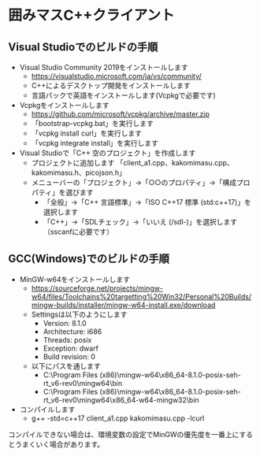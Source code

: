 # 囲みマスC++クライアント

## Visual Studioでのビルドの手順

- Visual Studio Community 2019をインストールします
  - https://visualstudio.microsoft.com/ja/vs/community/
  - C++によるデスクトップ開発をインストールします
  - 言語パックで英語をインストールします(Vcpkgで必要です)
- Vcpkgをインストールします
  - https://github.com/microsoft/vcpkg/archive/master.zip
  - 「bootstrap-vcpkg.bat」を実行します
  - 「vcpkg install curl」を実行します
  - 「vcpkg integrate install」を実行します
- Visual Studioで「C++ 空のプロジェクト」を作成します
  - プロジェクトに追加します 「client_a1.cpp、kakomimasu.cpp、kakomimasu.h、picojson.h」
  - メニューバーの「プロジェクト」→「○○のプロパティ」→「構成プロパティ」を選びます
    - 「全般」→「C++ 言語標準」→「ISO C++17 標準 (std:c++17)」を選択します
    - 「C++」→「SDLチェック」→「いいえ (/sdl-)」を選択します（sscanfに必要です）

## GCC(Windows)でのビルドの手順

- MinGW-w64をインストールします
  - https://sourceforge.net/projects/mingw-w64/files/Toolchains%20targetting%20Win32/Personal%20Builds/mingw-builds/installer/mingw-w64-install.exe/download
  - Settingsは以下のようにします
    - Version: 8.1.0
    - Architecture: i686
    - Threads: posix
    - Exception: dwarf
    - Build revision: 0
  - 以下にパスを通します
    - C:\Program Files
      (x86)\mingw-w64\x86_64-8.1.0-posix-seh-rt_v6-rev0\mingw64\bin
    - C:\Program Files
      (x86)\mingw-w64\x86_64-8.1.0-posix-seh-rt_v6-rev0\mingw64\x86_64-w64-mingw32\bin
- コンパイルします
  - g++ -std=c++17 client_a1.cpp kakomimasu.cpp -lcurl

コンパイルできない場合は、環境変数の設定でMinGWの優先度を一番上にするとうまくいく場合があります。
